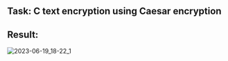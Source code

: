 ## Task: C text encryption using Caesar encryption
## Result: 
![2023-06-19_18-22_1](https://github.com/demurre/CS50/assets/117121382/1b515830-ed43-4134-8543-a620898b95a1)
